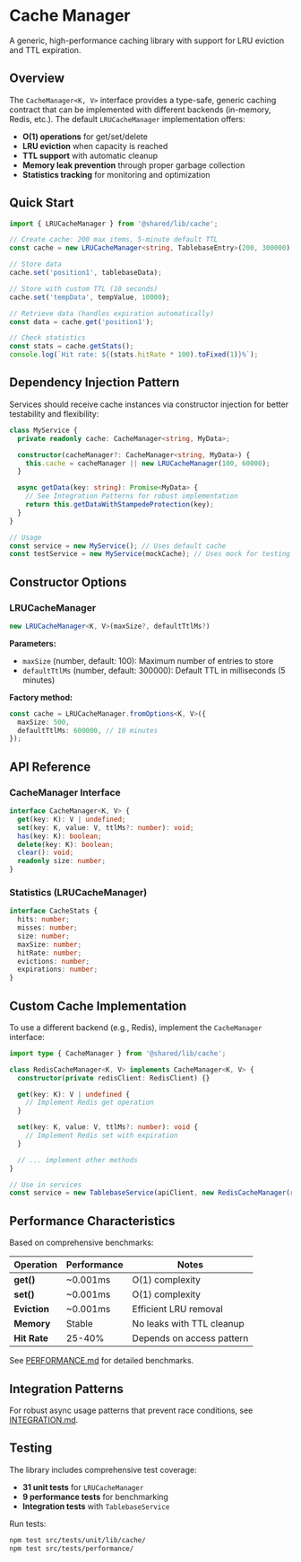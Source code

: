 # Cache Manager

A generic, high-performance caching library with support for LRU eviction and TTL expiration.

## Overview

The `CacheManager<K, V>` interface provides a type-safe, generic caching contract that can be implemented with different backends (in-memory, Redis, etc.). The default `LRUCacheManager` implementation offers:

- **O(1) operations** for get/set/delete
- **LRU eviction** when capacity is reached
- **TTL support** with automatic cleanup
- **Memory leak prevention** through proper garbage collection
- **Statistics tracking** for monitoring and optimization

## Quick Start

```typescript
import { LRUCacheManager } from '@shared/lib/cache';

// Create cache: 200 max items, 5-minute default TTL
const cache = new LRUCacheManager<string, TablebaseEntry>(200, 300000);

// Store data
cache.set('position1', tablebaseData);

// Store with custom TTL (10 seconds)
cache.set('tempData', tempValue, 10000);

// Retrieve data (handles expiration automatically)
const data = cache.get('position1');

// Check statistics
const stats = cache.getStats();
console.log(`Hit rate: ${(stats.hitRate * 100).toFixed(1)}%`);
```

## Dependency Injection Pattern

Services should receive cache instances via constructor injection for better testability and flexibility:

```typescript
class MyService {
  private readonly cache: CacheManager<string, MyData>;

  constructor(cacheManager?: CacheManager<string, MyData>) {
    this.cache = cacheManager || new LRUCacheManager(100, 60000);
  }

  async getData(key: string): Promise<MyData> {
    // See Integration Patterns for robust implementation
    return this.getDataWithStampedeProtection(key);
  }
}

// Usage
const service = new MyService(); // Uses default cache
const testService = new MyService(mockCache); // Uses mock for testing
```

## Constructor Options

### LRUCacheManager

```typescript
new LRUCacheManager<K, V>(maxSize?, defaultTtlMs?)
```

**Parameters:**

- `maxSize` (number, default: 100): Maximum number of entries to store
- `defaultTtlMs` (number, default: 300000): Default TTL in milliseconds (5 minutes)

**Factory method:**

```typescript
const cache = LRUCacheManager.fromOptions<K, V>({
  maxSize: 500,
  defaultTtlMs: 600000, // 10 minutes
});
```

## API Reference

### CacheManager Interface

```typescript
interface CacheManager<K, V> {
  get(key: K): V | undefined;
  set(key: K, value: V, ttlMs?: number): void;
  has(key: K): boolean;
  delete(key: K): boolean;
  clear(): void;
  readonly size: number;
}
```

### Statistics (LRUCacheManager)

```typescript
interface CacheStats {
  hits: number;
  misses: number;
  size: number;
  maxSize: number;
  hitRate: number;
  evictions: number;
  expirations: number;
}
```

## Custom Cache Implementation

To use a different backend (e.g., Redis), implement the `CacheManager` interface:

```typescript
import type { CacheManager } from '@shared/lib/cache';

class RedisCacheManager<K, V> implements CacheManager<K, V> {
  constructor(private redisClient: RedisClient) {}

  get(key: K): V | undefined {
    // Implement Redis get operation
  }

  set(key: K, value: V, ttlMs?: number): void {
    // Implement Redis set with expiration
  }

  // ... implement other methods
}

// Use in services
const service = new TablebaseService(apiClient, new RedisCacheManager(redis));
```

## Performance Characteristics

Based on comprehensive benchmarks:

| Operation    | Performance | Notes                     |
| ------------ | ----------- | ------------------------- |
| **get()**    | ~0.001ms    | O(1) complexity           |
| **set()**    | ~0.001ms    | O(1) complexity           |
| **Eviction** | ~0.001ms    | Efficient LRU removal     |
| **Memory**   | Stable      | No leaks with TTL cleanup |
| **Hit Rate** | 25-40%      | Depends on access pattern |

See [PERFORMANCE.md](./PERFORMANCE.md) for detailed benchmarks.

## Integration Patterns

For robust async usage patterns that prevent race conditions, see [INTEGRATION.md](./INTEGRATION.md).

## Testing

The library includes comprehensive test coverage:

- **31 unit tests** for `LRUCacheManager`
- **9 performance tests** for benchmarking
- **Integration tests** with `TablebaseService`

Run tests:

```bash
npm test src/tests/unit/lib/cache/
npm test src/tests/performance/
```
